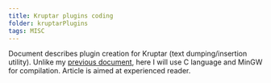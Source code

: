 ```yaml
---
title: Kruptar plugins coding
folder: kruptarPlugins
tags: MISC
---
```

Document describes plugin creation for Kruptar (text dumping/insertion utility). Unlike my [previous document](http://magicteam.net/?page=documents&show=%D0%9D%D0%B0%D0%BF%D0%B8%D1%81%D0%B0%D0%BD%D0%B8%D0%B5%20%D0%BF%D0%BB%D0%B0%D0%B3%D0%B8%D0%BD%D0%BE%D0%B2%20%D0%B4%D0%BB%D1%8F%20Kruptar%207), here I will use C language and MinGW for compilation. Article is aimed at experienced reader.

